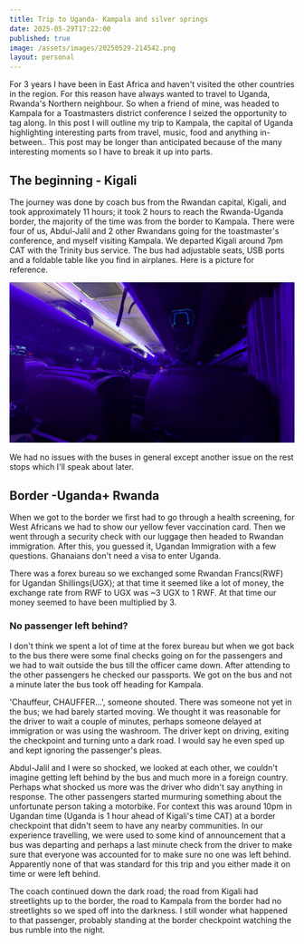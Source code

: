 ```yaml
---
title: Trip to Uganda- Kampala and silver springs
date: 2025-05-29T17:22:00
published: true
image: /assets/images/20250529-214542.png
layout: personal
---
```

For 3 years I have been in East Africa and haven't visited the other countries in the region. For this reason have always wanted to travel to Uganda, Rwanda's Northern neighbour. So when a friend of mine,  was headed to Kampala for a Toastmasters district conference I seized the opportunity to tag along.  In this post I will outline my trip to Kampala, the capital of Uganda highlighting  interesting parts from travel, music, food and anything in-between.. This post may be longer than anticipated because of the many interesting moments so I have to break it up into parts.  

## The beginning - Kigali

The journey was done by coach bus from the Rwandan capital, Kigali, and took approximately 11 hours; it took 2 hours to reach the Rwanda-Uganda border, the majority of the time was from the border to Kampala. There were four of us, Abdul-Jalil and 2 other Rwandans going for the toastmaster's conference, and myself visiting Kampala. We departed Kigali around 7pm CAT with the Trinity bus service. The bus had adjustable seats, USB ports and a foldable table like you find in airplanes. Here is a picture for reference.

![Inside the Trinity bus on the journey from Kigali to Kampala](/assets/images/20250529-213008.png "Trinity bus on the journey from Kigali to Kampala")

We had no issues with the buses in general except another issue on the rest stops which I'll speak about later.

## Border -Uganda+ Rwanda

When we got to the border we first had to go through a health screening, for West Africans we had to show our yellow fever vaccination card. Then we went through a security check with our luggage then headed to Rwandan immigration. After this, you guessed it, Ugandan Immigration with a few questions. Ghanaians don't need a visa to enter Uganda.

There was a forex bureau so we exchanged some Rwandan Francs(RWF) for Ugandan Shillings(UGX); at that time it seemed like a lot of money, the exchange rate from RWF to UGX was \~3 UGX to 1 RWF. At that time our money seemed to have been multiplied by 3.

### No passenger left behind?

I don't think we spent a lot of time at the forex bureau but when we got back to the bus there were some final checks going on for the passengers and we had to wait outside the bus till the officer came down. After attending to the other passengers he checked our passports. We got on the bus and not a minute later the bus took off heading for Kampala. 

'Chauffeur, CHAUFFER...', someone shouted. There was someone not yet in the bus; we had barely started moving.  We thought it was reasonable for the driver to wait a couple of minutes, perhaps someone delayed at immigration or was using the washroom. 
The driver kept on driving, exiting the checkpoint and turning unto a dark road. I would say he even sped up and kept ignoring the passenger's pleas.

 Abdul-Jalil and I were so shocked, we looked at each other, we couldn't imagine getting left behind by the bus and much more in a foreign country.  Perhaps what shocked us more was the driver who didn't say anything in response.
The other passengers started murmuring something about the unfortunate person taking a motorbike. For context this was around 10pm in Ugandan time (Uganda is 1 hour ahead of Kigali's time CAT) at a border checkpoint that didn't seem to have any nearby communities. 
In our experience travelling, we were used to some kind of announcement that a bus was departing and perhaps a last minute check from the driver to make sure that everyone was accounted for to make sure no one was left behind.  Apparently none of that was standard for this trip and you either made it on time or were left behind. 

The coach continued down the dark road; the road from Kigali had  streetlights up to the border, the road to Kampala from the border had no streetlights so we sped off into the darkness. I still wonder what happened to that passenger, probably standing at the border checkpoint watching the bus rumble into the night.
